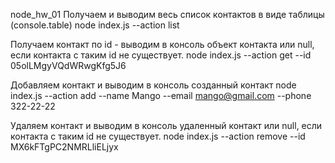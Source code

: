 node_hw_01
Получаем и выводим весь список контактов в виде таблицы (console.table)
node index.js --action list

Получаем контакт по id - выводим в консоль объект контакта или null, если контакта с таким id не существует.
node index.js --action get --id 05olLMgyVQdWRwgKfg5J6

Добавляем контакт и выводим в консоль созданный контакт
node index.js --action add --name Mango --email mango@gmail.com --phone 322-22-22

Удаляем контакт и выводим в консоль удаленный контакт или null, если контакта с таким id не существует.
node index.js --action remove --id MX6kFTgPC2NMRLliELjyx